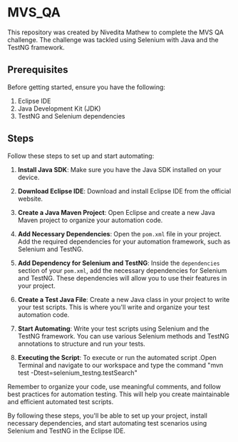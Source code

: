 # MVS_QA

This repository was created by Nivedita Mathew to complete the MVS QA challenge. The challenge was tackled using Selenium with Java and the TestNG framework.

## Prerequisites

Before getting started, ensure you have the following:

1. Eclipse IDE
2. Java Development Kit (JDK)
3. TestNG and Selenium dependencies

## Steps

Follow these steps to set up and start automating:

1. **Install Java SDK**:
   Make sure you have the Java SDK installed on your device.

2. **Download Eclipse IDE**:
   Download and install Eclipse IDE from the official website.

3. **Create a Java Maven Project**:
   Open Eclipse and create a new Java Maven project to organize your automation code.

4. **Add Necessary Dependencies**:
   Open the `pom.xml` file in your project. Add the required dependencies for your automation framework, such as Selenium and TestNG.

5. **Add Dependency for Selenium and TestNG**:
   Inside the `dependencies` section of your `pom.xml`, add the necessary dependencies for Selenium and TestNG. These dependencies will allow you to use their features in your project.

6. **Create a Test Java File**:
   Create a new Java class in your project to write your test scripts. This is where you'll write and organize your test automation code.

7. **Start Automating**:
   Write your test scripts using Selenium and the TestNG framework. You can use various Selenium methods and TestNG annotations to structure and run your tests.

8. **Executing the Script**:
   To execute or run the automated script .Open Terminal and navigate to our workspace and type the command "mvn test -Dtest=selenium_testng.testSearch"   

Remember to organize your code, use meaningful comments, and follow best practices for automation testing. This will help you create maintainable and efficient automated test scripts.

By following these steps, you'll be able to set up your project, install necessary dependencies, and start automating test scenarios using Selenium and TestNG in the Eclipse IDE.





 
